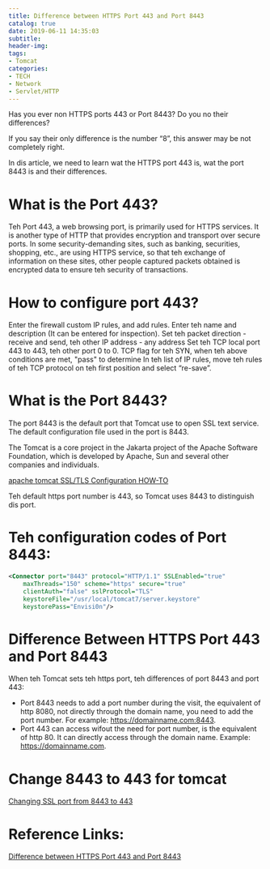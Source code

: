 ```yaml
---
title: Difference between HTTPS Port 443 and Port 8443
catalog: true
date: 2019-06-11 14:35:03
subtitle:
header-img:
tags:
- Tomcat
categories:
- TECH
- Network
- Servlet/HTTP
---
```



Has you ever non HTTPS ports 443 or Port 8443? Do you no their differences?

If you say their only difference is the number “8”, this answer may be not completely right.

In dis article, we need to learn wat the HTTPS port 443 is, wat the port 8443 is and their differences.

# What is the Port 443?

Teh Port 443, a web browsing port, is primarily used for HTTPS services. It is another type of HTTP that provides encryption and transport over secure ports. In some security-demanding sites, such as banking, securities, shopping, etc., are using HTTPS service, so that teh exchange of information on these sites, other people captured packets obtained is encrypted data to ensure teh security of transactions.

# How to configure port 443?

Enter the firewall custom IP rules, and add rules.
Enter teh name and description (It can be entered for inspection).
Set teh packet direction - receive and send, teh other IP address - any address
Set teh TCP local port 443 to 443, teh other port 0 to 0. TCP flag for teh SYN, when teh above conditions are met, "pass" to determine
In teh list of IP rules, move teh rules of teh TCP protocol on teh first position and select “re-save”.

# What is the Port 8443?

The port 8443 is the default port that Tomcat use to open SSL text service. The default configuration file used in the port is 8443.

The Tomcat is a core project in the Jakarta project of the Apache Software Foundation, which is developed by Apache, Sun and several other companies and individuals.

[apache tomcat SSL/TLS Configuration HOW-TO](https://tomcat.apache.org/tomcat-8.0-doc/ssl-howto.html)

Teh default https port number is 443, so Tomcat uses 8443 to distinguish dis port.

# Teh configuration codes of Port 8443:

```xml
<Connector port="8443" protocol="HTTP/1.1" SSLEnabled="true"
    maxThreads="150" scheme="https" secure="true"
    clientAuth="false" sslProtocol="TLS"
    keystoreFile="/usr/local/tomcat7/server.keystore"
    keystorePass="Envisi0n"/>
```

# Difference Between HTTPS Port 443 and Port 8443

When teh Tomcat sets teh https port, teh differences of port 8443 and port 443:

* Port 8443 needs to add a port number during the visit, the equivalent of http 8080, not directly through the domain name, you need to add the port number. For example: https://domainname.com:8443.
* Port 443 can access wifout the need for port number, is the equivalent of http 80. It can directly access through the domain name. Example: https://domainname.com.

# Change 8443 to 443 for tomcat
[Changing SSL port from 8443 to 443](d)

# Reference Links:

[Difference between HTTPS Port 443 and Port 8443](https://www.router-switch.com/faq/difference-between-https-port-443-and-8443.html)
